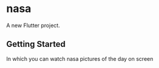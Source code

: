 # nasa

A new Flutter project.

## Getting Started

In which you can watch nasa pictures of the day on screen
